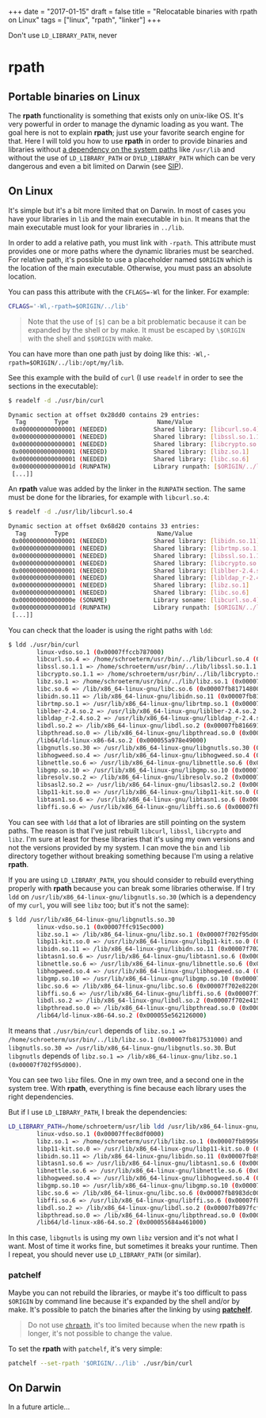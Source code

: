 +++
date = "2017-01-15"
draft = false
title = "Relocatable binaries with rpath on Linux"
tags = ["linux", "rpath", "linker"]
+++

Don't use `LD_LIBRARY_PATH`, never

<!--more-->

# rpath

## Portable binaries on Linux

The **rpath** functionality is something that exists only on unix-like OS. It's
very powerful in order to manage the dynamic loading as you want. The goal here
is not to explain **rpath**; just use your favorite search engine for that. Here
I will told you how to use **rpath** in order to provide binaries and libraries
without [a dependency on the system paths][2] like `/usr/lib` and without the
use of `LD_LIBRARY_PATH` or `DYLD_LIBRARY_PATH` which can be very dangerous and
even a bit limited on Darwin (see [SIP][1]).

## On Linux

It's simple but it's a bit more limited that on Darwin. In most of cases you
have your libraries in `lib` and the main executable in `bin`. It means that the
main executable must look for your libraries in `../lib`.

In order to add a relative path, you must link with `-rpath`. This attribute
must provides one or more paths where the dynamic libraries must be searched.
For relative path, it's possible to use a placeholder named `$ORIGIN` which is
the location of the main executable. Otherwise, you must pass an absolute
location.

You can pass this attribute with the `CFLAGS=-Wl` for the linker. For example:

```sh
CFLAGS='-Wl,-rpath=$ORIGIN/../lib'
```

> Note that the use of `[$]` can be a bit problematic because it can be expanded
> by the shell or by make. It must be escaped by `\$ORIGIN` with the shell and
> `$$ORIGIN` with make.

You can have more than one path just by doing like this:
`-Wl,-rpath=$ORIGIN/../lib:/opt/my/lib`.

See this example with the build of `curl` (I use `readelf` in order to see the
sections in the executable):

```sh
$ readelf -d ./usr/bin/curl

Dynamic section at offset 0x28dd0 contains 29 entries:
  Tag        Type                         Name/Value
 0x0000000000000001 (NEEDED)             Shared library: [libcurl.so.4]
 0x0000000000000001 (NEEDED)             Shared library: [libssl.so.1.1]
 0x0000000000000001 (NEEDED)             Shared library: [libcrypto.so.1.1]
 0x0000000000000001 (NEEDED)             Shared library: [libz.so.1]
 0x0000000000000001 (NEEDED)             Shared library: [libc.so.6]
 0x000000000000001d (RUNPATH)            Library runpath: [$ORIGIN/../lib]
 [...]]
```

An **rpath** value was added by the linker in the `RUNPATH` section. The same
must be done for the libraries, for example with `libcurl.so.4`:

```sh
$ readelf -d ./usr/lib/libcurl.so.4

Dynamic section at offset 0x68d20 contains 33 entries:
  Tag        Type                         Name/Value
 0x0000000000000001 (NEEDED)             Shared library: [libidn.so.11]
 0x0000000000000001 (NEEDED)             Shared library: [librtmp.so.1]
 0x0000000000000001 (NEEDED)             Shared library: [libssl.so.1.1]
 0x0000000000000001 (NEEDED)             Shared library: [libcrypto.so.1.1]
 0x0000000000000001 (NEEDED)             Shared library: [liblber-2.4.so.2]
 0x0000000000000001 (NEEDED)             Shared library: [libldap_r-2.4.so.2]
 0x0000000000000001 (NEEDED)             Shared library: [libz.so.1]
 0x0000000000000001 (NEEDED)             Shared library: [libc.so.6]
 0x000000000000000e (SONAME)             Library soname: [libcurl.so.4]
 0x000000000000001d (RUNPATH)            Library runpath: [$ORIGIN/../lib]
 [...]]
```

You can check that the loader is using the right paths with `ldd`:

```sh
$ ldd ./usr/bin/curl
        linux-vdso.so.1 (0x00007ffccb787000)
        libcurl.so.4 => /home/schroeterm/usr/bin/../lib/libcurl.so.4 (0x00007fb817e5f000)
        libssl.so.1.1 => /home/schroeterm/usr/bin/../lib/libssl.so.1.1 (0x00007fb817bea000)
        libcrypto.so.1.1 => /home/schroeterm/usr/bin/../lib/libcrypto.so.1.1 (0x00007fb81774e000)
        libz.so.1 => /home/schroeterm/usr/bin/../lib/libz.so.1 (0x00007fb817531000)
        libc.so.6 => /lib/x86_64-linux-gnu/libc.so.6 (0x00007fb817148000)
        libidn.so.11 => /lib/x86_64-linux-gnu/libidn.so.11 (0x00007fb816f14000)
        librtmp.so.1 => /usr/lib/x86_64-linux-gnu/librtmp.so.1 (0x00007fb816cf7000)
        liblber-2.4.so.2 => /usr/lib/x86_64-linux-gnu/liblber-2.4.so.2 (0x00007fb816ae8000)
        libldap_r-2.4.so.2 => /usr/lib/x86_64-linux-gnu/libldap_r-2.4.so.2 (0x00007fb816897000)
        libdl.so.2 => /lib/x86_64-linux-gnu/libdl.so.2 (0x00007fb816691000)
        libpthread.so.0 => /lib/x86_64-linux-gnu/libpthread.so.0 (0x00007fb816474000)
        /lib64/ld-linux-x86-64.so.2 (0x000055a978e49000)
        libgnutls.so.30 => /usr/lib/x86_64-linux-gnu/libgnutls.so.30 (0x00007fb8160dc000)
        libhogweed.so.4 => /usr/lib/x86_64-linux-gnu/libhogweed.so.4 (0x00007fb815ea7000)
        libnettle.so.6 => /usr/lib/x86_64-linux-gnu/libnettle.so.6 (0x00007fb815c70000)
        libgmp.so.10 => /usr/lib/x86_64-linux-gnu/libgmp.so.10 (0x00007fb8159ed000)
        libresolv.so.2 => /lib/x86_64-linux-gnu/libresolv.so.2 (0x00007fb8157d4000)
        libsasl2.so.2 => /usr/lib/x86_64-linux-gnu/libsasl2.so.2 (0x00007fb8155b9000)
        libp11-kit.so.0 => /usr/lib/x86_64-linux-gnu/libp11-kit.so.0 (0x00007fb815354000)
        libtasn1.so.6 => /usr/lib/x86_64-linux-gnu/libtasn1.so.6 (0x00007fb815141000)
        libffi.so.6 => /usr/lib/x86_64-linux-gnu/libffi.so.6 (0x00007fb814f38000)
```

You can see with `ldd` that a lot of libraries are still pointing on the system
paths. The reason is that I've just rebuilt `libcurl`, `libssl`, `libcrypto` and
`libz`. I'm sure at least for these libraries that it's using my own versions
and not the versions provided by my system. I can move the `bin` and `lib`
directory together without breaking something because I'm using a relative
**rpath**.

If you are using `LD_LIBRARY_PATH`, you should consider to rebuild everything
properly with **rpath** because you can break some libraries otherwise. If I try
`ldd` on `/usr/lib/x86_64-linux-gnu/libgnutls.so.30` (which is a dependency of
my `curl`, you will see `libz` too; but it's not the same):

```sh
$ ldd /usr/lib/x86_64-linux-gnu/libgnutls.so.30
        linux-vdso.so.1 (0x00007ffc915ec000)
        libz.so.1 => /lib/x86_64-linux-gnu/libz.so.1 (0x00007f702f95d000)
        libp11-kit.so.0 => /usr/lib/x86_64-linux-gnu/libp11-kit.so.0 (0x00007f702f6f8000)
        libidn.so.11 => /lib/x86_64-linux-gnu/libidn.so.11 (0x00007f702f4c4000)
        libtasn1.so.6 => /usr/lib/x86_64-linux-gnu/libtasn1.so.6 (0x00007f702f2b1000)
        libnettle.so.6 => /usr/lib/x86_64-linux-gnu/libnettle.so.6 (0x00007f702f07a000)
        libhogweed.so.4 => /usr/lib/x86_64-linux-gnu/libhogweed.so.4 (0x00007f702ee43000)
        libgmp.so.10 => /usr/lib/x86_64-linux-gnu/libgmp.so.10 (0x00007f702ebc0000)
        libc.so.6 => /lib/x86_64-linux-gnu/libc.so.6 (0x00007f702e822000)
        libffi.so.6 => /usr/lib/x86_64-linux-gnu/libffi.so.6 (0x00007f702e619000)
        libdl.so.2 => /lib/x86_64-linux-gnu/libdl.so.2 (0x00007f702e415000)
        libpthread.so.0 => /lib/x86_64-linux-gnu/libpthread.so.0 (0x00007f702e1f8000)
        /lib64/ld-linux-x86-64.so.2 (0x000055e562126000)
```

It means that `./usr/bin/curl` depends of
`libz.so.1 => /home/schroeterm/usr/bin/../lib/libz.so.1 (0x00007fb817531000)`
and `libgnutls.so.30 => /usr/lib/x86_64-linux-gnu/libgnutls.so.30`. But
`libgnutls` depends of
`libz.so.1 => /lib/x86_64-linux-gnu/libz.so.1 (0x00007f702f95d000)`.

You can see two `libz` files. One in my own tree, and a second one in the system
tree. With **rpath**, everything is fine because each library uses the right
dependencies.

But if I use `LD_LIBRARY_PATH`, I break the dependencies:

```sh
LD_LIBRARY_PATH=/home/schroeterm/usr/lib ldd /usr/lib/x86_64-linux-gnu/libgnutls.so.30
        linux-vdso.so.1 (0x00007ffec8df0000)
        libz.so.1 => /home/schroeterm/usr/lib/libz.so.1 (0x00007fb899560000)
        libp11-kit.so.0 => /usr/lib/x86_64-linux-gnu/libp11-kit.so.0 (0x00007fb8992b2000)
        libidn.so.11 => /lib/x86_64-linux-gnu/libidn.so.11 (0x00007fb89907e000)
        libtasn1.so.6 => /usr/lib/x86_64-linux-gnu/libtasn1.so.6 (0x00007fb898e6b000)
        libnettle.so.6 => /usr/lib/x86_64-linux-gnu/libnettle.so.6 (0x00007fb898c34000)
        libhogweed.so.4 => /usr/lib/x86_64-linux-gnu/libhogweed.so.4 (0x00007fb8989fd000)
        libgmp.so.10 => /usr/lib/x86_64-linux-gnu/libgmp.so.10 (0x00007fb89877a000)
        libc.so.6 => /lib/x86_64-linux-gnu/libc.so.6 (0x00007fb8983dc000)
        libffi.so.6 => /usr/lib/x86_64-linux-gnu/libffi.so.6 (0x00007fb8981d3000)
        libdl.so.2 => /lib/x86_64-linux-gnu/libdl.so.2 (0x00007fb897fcf000)
        libpthread.so.0 => /lib/x86_64-linux-gnu/libpthread.so.0 (0x00007fb897db2000)
        /lib64/ld-linux-x86-64.so.2 (0x000055684a461000)
```

In this case, `libgnutls` is using my own `libz` version and it's not what I
want. Most of time it works fine, but sometimes it breaks your runtime. Then I
repeat, you should never use `LD_LIBRARY_PATH` (or similar).

### patchelf

Maybe you can not rebuild the libraries, or maybe it's too difficult to pass
`$ORIGIN` by command line because it's expanded by the shell and/or by make.
It's possible to patch the binaries after the linking by using
**[patchelf][3]**.

> Do not use [`chrpath`][4], it's too limited because when the new **rpath** is
> longer, it's not possible to change the value.

To set the **rpath** with `patchelf`, it's very simple:

```sh
patchelf --set-rpath '$ORIGIN/../lib' ./usr/bin/curl
```

## On Darwin

In a future article...

[1]: https://en.wikipedia.org/wiki/System_Integrity_Protection
[2]: https://en.wikipedia.org/w/index.php?title=Rpath&oldid=728408353#GNU_ld.so
[3]: http://nixos.org/patchelf.html
[4]: https://alioth.debian.org/projects/chrpath/
